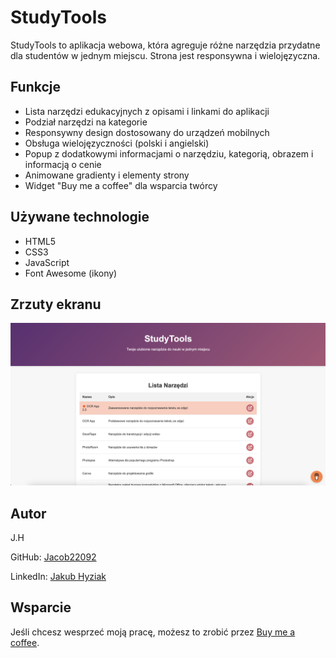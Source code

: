 # StudyTools

StudyTools to aplikacja webowa, która agreguje różne narzędzia przydatne dla studentów w jednym miejscu. Strona jest responsywna i wielojęzyczna.

## Funkcje

- Lista narzędzi edukacyjnych z opisami i linkami do aplikacji
- Podział narzędzi na kategorie
- Responsywny design dostosowany do urządzeń mobilnych
- Obsługa wielojęzyczności (polski i angielski)
- Popup z dodatkowymi informacjami o narzędziu, kategorią, obrazem i informacją o cenie
- Animowane gradienty i elementy strony
- Widget "Buy me a coffee" dla wsparcia twórcy

## Używane technologie

- HTML5
- CSS3
- JavaScript
- Font Awesome (ikony)

## Zrzuty ekranu

![Screenshot](photos/screenshot.jpg)

## Autor

J.H

GitHub: [Jacob22092](https://github.com/Jacob22092)

LinkedIn: [Jakub Hyziak](https://www.linkedin.com/in/jakub-hyziak-a58193221/)

## Wsparcie

Jeśli chcesz wesprzeć moją pracę, możesz to zrobić przez [Buy me a coffee](https://www.buymeacoffee.com/Jacob22092).

